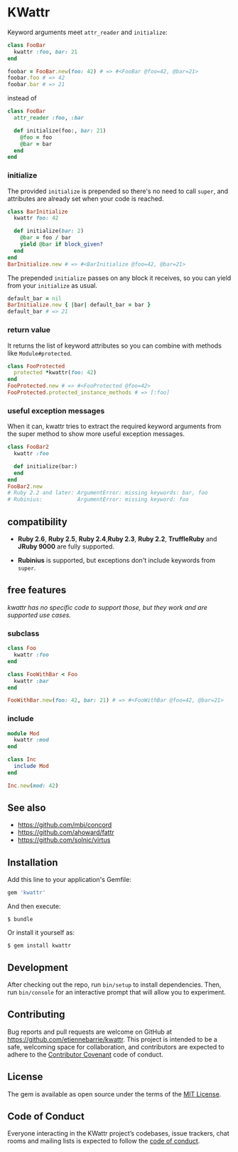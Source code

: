 # KWattr

Keyword arguments meet `attr_reader` and `initialize`:

```ruby
class FooBar
  kwattr :foo, bar: 21
end

foobar = FooBar.new(foo: 42) # => #<FooBar @foo=42, @bar=21>
foobar.foo # => 42
foobar.bar # => 21
```

instead of

```ruby
class FooBar
  attr_reader :foo, :bar

  def initialize(foo:, bar: 21)
    @foo = foo
    @bar = bar
  end
end
```

### initialize

The provided `initialize` is prepended so there's no need to call `super`, and
attributes are already set when your code is reached.

```ruby
class BarInitialize
  kwattr foo: 42

  def initialize(bar: 2)
    @bar = foo / bar
    yield @bar if block_given?
  end
end
BarInitialize.new # => #<BarInitialize @foo=42, @bar=21>
```

The prepended `initialize` passes on any block it receives, so you can yield
from your `initialize` as usual.

```ruby
default_bar = nil
BarInitialize.new { |bar| default_bar = bar }
default_bar # => 21
```

### return value

It returns the list of keyword attributes so you can combine with methods like
`Module#protected`.

```ruby
class FooProtected
  protected *kwattr(foo: 42)
end
FooProtected.new # => #<FooProtected @foo=42>
FooProtected.protected_instance_methods # => [:foo]
```

### useful exception messages

When it can, kwattr tries to extract the required keyword arguments from the
super method to show more useful exception messages.

```ruby
class FooBar2
  kwattr :foo

  def initialize(bar:)
  end
end
FooBar2.new
# Ruby 2.2 and later: ArgumentError: missing keywords: bar, foo
# Rubinius:           ArgumentError: missing keyword: foo
```

## compatibility

* **Ruby 2.6**, **Ruby 2.5**, **Ruby 2.4**,**Ruby 2.3**, **Ruby 2.2**,
  **TruffleRuby** and **JRuby 9000** are fully supported.

* **Rubinius** is supported, but exceptions don't include keywords from
  `super`.

## free features

*kwattr has no specific code to support those, but they work and are supported
use cases.*

### subclass

```ruby
class Foo
  kwattr :foo
end

class FooWithBar < Foo
  kwattr :bar
end

FooWithBar.new(foo: 42, bar: 21) # => #<FooWithBar @foo=42, @bar=21>
```

### include

```ruby
module Mod
  kwattr :mod
end

class Inc
  include Mod
end

Inc.new(mod: 42)
```

## See also

* https://github.com/mbj/concord
* https://github.com/ahoward/fattr
* https://github.com/solnic/virtus

## Installation

Add this line to your application's Gemfile:

```ruby
gem 'kwattr'
```

And then execute:

    $ bundle

Or install it yourself as:

    $ gem install kwattr

## Development

After checking out the repo, run `bin/setup` to install dependencies. Then, run
`bin/console` for an interactive prompt that will allow you to experiment.

## Contributing

Bug reports and pull requests are welcome on GitHub at
https://github.com/etiennebarrie/kwattr. This project is intended to be a safe,
welcoming space for collaboration, and contributors are expected to adhere to
the [Contributor Covenant](http://contributor-covenant.org) code of conduct.

## License

The gem is available as open source under the terms of the [MIT
License](https://opensource.org/licenses/MIT).

## Code of Conduct

Everyone interacting in the KWattr project’s codebases, issue trackers, chat
rooms and mailing lists is expected to follow the [code of
conduct](https://github.com/etiennebarrie/kwattr/blob/master/CODE_OF_CONDUCT.md).
